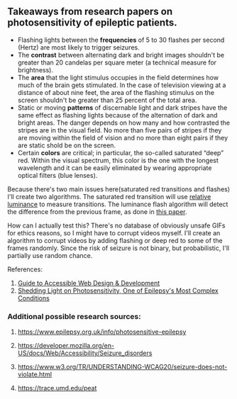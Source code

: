 ## Takeaways from research papers on photosensitivity of epileptic patients.

* Flashing lights between the **frequencies** of 5 to 30 flashes per second (Hertz) are most likely to trigger seizures.
* The **contrast** between alternating dark and bright images shouldn't be greater than 20 candelas per square meter (a technical measure for brightness).
* The **area** that the light stimulus occupies in the field determines how much of the brain gets stimulated. In the case of television viewing at a distance of about nine feet, the area of the flashing stimulus on the screen shouldn't be greater than 25 percent of the total area.
* Static or moving **patterns** of discernable light and dark stripes have the same effect as flashing lights because of the alternation of dark and bright areas. The danger depends on how many and how contrasted the stripes are in the visual field. No more than five pairs of stripes if they are moving within the field of vision and no more than eight pairs if they are static shold be on the screen.  
* Certain **colors** are critical; in particular, the so-called saturated “deep” red. Within the visual spectrum, this color is the one with the longest wavelength and it can be easily eliminated by wearing appropriate optical filters (blue lenses). 

Because there's two main issues here(saturated red transitions and flashes) I'll create two algorithms. The saturated red transition will use [relative luminance](https://www.w3.org/WAI/GL/wiki/Relative_luminance) to measure transitions. The luminance flash algorithm will detect the difference from the previous frame, as done in [this paper](https://www.semanticscholar.org/paper/Automatic-detection-of-flashing-video-content-Carreira-Rodrigues/341e2139f4239882e12d8ee01f4d56532b4cd8ea#paper-header).

How can I actually test this? There's no database of obviously unsafe GIFs for ethics reasons, so I might have to corrupt videos myself. I'll create an algorithm to corrupt videos by adding flashing or deep red to some of the frames randomly. Since the risk of seizure is not binary, but probabilistic, I'll partially use random chance. 

References:

1. [Guide to Accessible Web Design & Development](https://www.section508.gov/content/guide-accessible-web-design-development#flashing)
2. [Shedding Light on Photosensitivity, One of Epilepsy's Most Complex Conditions](https://www.epilepsy.com/article/2014/3/shedding-light-photosensitivity-one-epilepsys-most-complex-conditions-0)

### Additional possible research sources:

1. https://www.epilepsy.org.uk/info/photosensitive-epilepsy

2. https://developer.mozilla.org/en-US/docs/Web/Accessibility/Seizure_disorders

3. https://www.w3.org/TR/UNDERSTANDING-WCAG20/seizure-does-not-violate.html

4. https://trace.umd.edu/peat
